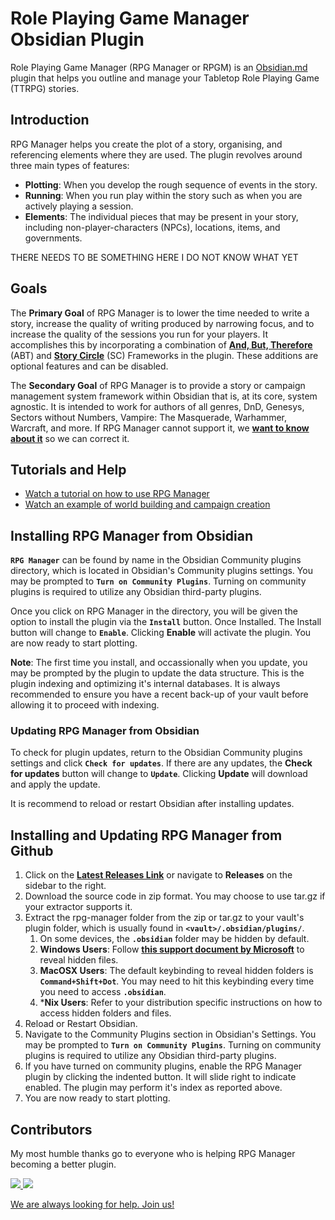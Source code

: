 # Role Playing Game Manager Obsidian Plugin 

Role Playing Game Manager (RPG Manager or RPGM) is an [Obsidian.md](https://obsidian.md) plugin that helps you outline and manage your Tabletop Role Playing Game (TTRPG) stories. 

## Introduction
RPG Manager helps you create the plot of a story, organising, and referencing elements where they are used. The plugin revolves around three main types of features: 
- **Plotting**: When you develop the rough sequence of events in the story.
- **Running**: When you run play within the story such as when you are actively playing a session. 
- **Elements**: The individual pieces that may be present in your story, including non-player-characters (NPCs), locations, items, and governments. 

THERE NEEDS TO BE SOMETHING HERE I DO NOT KNOW WHAT YET

## Goals
The **Primary Goal** of RPG Manager is to lower the time needed to write a story, increase the quality of writing produced by narrowing focus, and to increase the quality of the sessions you run for your players. It accomplishes this by incorporating a combination of **[And, But, Therefore](documentation/plots/abt.md)** (ABT) and [**Story Circle**](documentation/plots/storycircle.md) (SC) Frameworks in the plugin. These additions are optional features and can be disabled. 

The **Secondary Goal** of RPG Manager is to provide a story or campaign management system framework within Obsidian that is, at its core, system agnostic. It is intended to work for authors of all genres, DnD, Genesys, Sectors without Numbers, Vampire: The Masquerade, Warhammer, Warcraft, and more. If RPG Manager cannot support it, we [**want to know about it**](https://github.com/carlonicora/obsidian-rpg-manager/issues) so we can correct it. 

## Tutorials and Help

- [Watch a tutorial on how to use RPG Manager](https://youtu.be/NLvzfOWI4aE)
- [Watch an example of world building and campaign creation](https://youtu.be/die8QGKtk5A)

## Installing RPG Manager from Obsidian
**`RPG Manager`** can be found by name in the Obsidian Community plugins directory, which is located in Obsidian's Community plugins settings. You may be prompted to **`Turn on Community Plugins`**. Turning on community plugins is required to utilize any Obsidian third-party plugins.

Once you click on RPG Manager in the directory, you will be given the option to install the plugin via the **`Install`** button. Once Installed. The Install button will change to **`Enable`**. Clicking **Enable** will activate the plugin. You are now ready to start plotting. 

**Note**: The first time you install, and occassionally when you update, you may be prompted by the plugin to update the data structure. This is the plugin indexing and optimizing it's internal databases. It is always recommended to ensure you have a recent back-up of your vault before allowing it to proceed with indexing. 

### Updating RPG Manager from Obsidian
To check for plugin updates, return to the Obsidian Community plugins settings and click **`Check for updates`**. If there are any updates, the **Check for updates** button will change to **`Update`**. Clicking **Update** will download and apply the update. 

It is recommend to reload or restart Obsidian after installing updates. 

## Installing and Updating RPG Manager from Github
1. Click on the [**Latest Releases Link**](https://github.com/carlonicora/obsidian-rpg-manager/releases/latest) or navigate to **Releases** on the sidebar to the right.
2. Download the source code in zip format. You may choose to use tar.gz if your extractor supports it.
3. Extract the rpg-manager folder from the zip or tar.gz to your vault's plugin folder, which is usually found in **`<vault>/.obsidian/plugins/`**. 
	1. On some devices, the **`.obsidian`** folder may be hidden by default. 
	2. **Windows Users**: Follow [**this support document by Microsoft**](https://support.microsoft.com/en-us/windows/view-hidden-files-and-folders-in-windows-97fbc472-c603-9d90-91d0-1166d1d9f4b5) to reveal hidden files.
	3. **MacOSX Users**: The default keybinding to reveal hidden folders is **`Command+Shift+Dot`**. You may need to hit this keybinding every time you need to access **`.obsidian`**.
	4. \***Nix Users**: Refer to your distribution specific instructions on how to access hidden folders and files. 
4. Reload or Restart Obsidian.
5. Navigate to the Community Plugins section in Obsidian's Settings. You may be prompted to **`Turn on Community Plugins`**. Turning on community plugins is required to utilize any Obsidian third-party plugins.
6. If you have turned on community plugins, enable the RPG Manager plugin by clicking the indented button. It will slide right to indicate enabled. The plugin may perform it's index as reported above. 
7. You are now ready to start plotting.

## Contributors
My most humble thanks go to everyone who is helping RPG Manager becoming a better plugin.

<a href="https://github.com/sigrunixia">
  <img src="https://github.com/sigrunixia.png?size=50">
</a>
<a href="https://github.com/SlRvb">
  <img src="https://github.com/SlRvb.png?size=50">
</a>

[We are always looking for help. Join us!](https://github.com/carlonicora/obsidian-rpg-manager/issues/151)
